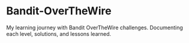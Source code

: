 # Bandit-OverTheWire
My learning journey with Bandit OverTheWire challenges. Documenting each level, solutions, and lessons learned.
